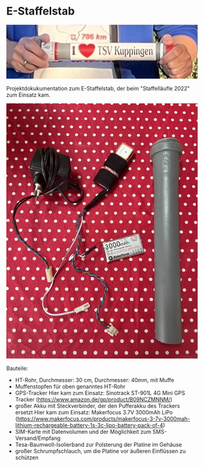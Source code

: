 # E-Staffelstab

![Der fertige Staffelstab](staffelstab.jpg)

Projektdokukumentation zum E-Staffelstab, der beim "Staffelläufle 2022" zum Einsatz kam.

![Einzelteile](Einzelteile.jpg)

Bauteile:

- HT-Rohr, Durchmesser: 30 cm, Durchmesser: 40mm, mit Muffe
- Muffenstopfen für oben genanntes HT-Rohr
- GPS-Tracker
  Hier kam zum Einsatz: Sinotrack ST-901L 4G Mini GPS Tracker (https://www.amazon.de/gp/product/B09NCZMNNM/)
- großer Akku mit Steckverbinder, der den Pufferakku des Trackers ersetzt
  Hier kam zum Einsatz: Makerfocus 3.7V 3000mAh LiPo (https://www.makerfocus.com/products/makerfocus-3-7v-3000mah-lithium-rechargeable-battery-1s-3c-lipo-battery-pack-of-4)
- SIM-Karte mit Datenvolumen und der Möglichkeit zum SMS-Versand/Empfang
- Tesa-Baumwoll-Isolierband zur Polsterung der Platine im Gehäuse
- großer Schrumpfschlauch, um die Platine vor äußeren Einflüssen zu schützen

